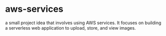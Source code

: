 # aws-services
a small project idea that involves using AWS services. It focuses on building a serverless web application to upload, store, and view images.
